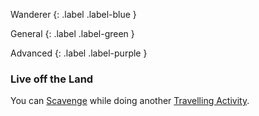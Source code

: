 
Wanderer
{: .label .label-blue }

General
{: .label .label-green }

Advanced
{: .label .label-purple }
### Live off the Land

You can [Scavenge](Activities#Scavenge) while doing another [Travelling Activity](Activities#Travelling%20Activity).